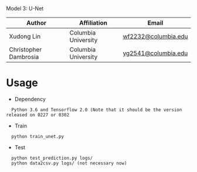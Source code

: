 
Model 3: U-Net

| Author     | Affiliation         | Email               |
| ---------- | ------------------- | ------------------- |
| Xudong Lin | Columbia University | wf2232@columbia.edu |
| Christopher Dambrosia | Columbia University | yg2541@columbia.edu |

# Usage
- Dependency
```
  Python 3.6 and Tensorflow 2.0 (Note that it should be the version released on 0227 or 0302
```
- Train
```
  python train_unet.py
```
- Test
```
  python test_prediction.py logs/
  python data2csv.py logs/ (not necessary now)
```
